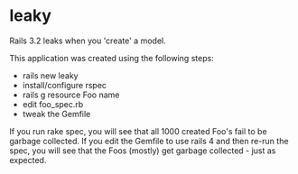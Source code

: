 leaky
=====

Rails 3.2 leaks when you 'create' a model.

This application was created using the following steps:
* rails new leaky
* install/configure rspec
* rails g resource Foo name
* edit foo_spec.rb
* tweak the Gemfile

If you run rake spec, you will see that all 1000 created Foo's fail to be garbage collected.
If you edit the Gemfile to use rails 4 and then re-run the spec, you will see that the Foos (mostly) get garbage collected - just as expected.
